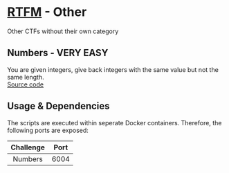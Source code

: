 # [RTFM](../README.md) - Other
Other CTFs without their own category


## Numbers - VERY EASY

You are given integers, give back integers with the same value but not the same length.\
[Source code](./numbers/files/challenge.py)

## Usage & Dependencies

The scripts are executed within seperate Docker containers. Therefore, the following ports are exposed:

| Challenge | Port |
|:---------:|:----:|
|  Numbers  | 6004 |

